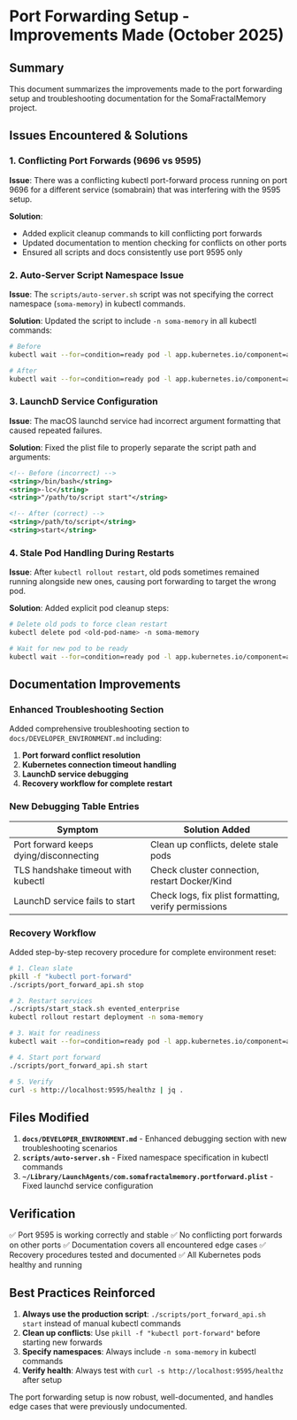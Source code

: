 # Port Forwarding Setup - Improvements Made (October 2025)

## Summary
This document summarizes the improvements made to the port forwarding setup and troubleshooting documentation for the SomaFractalMemory project.

## Issues Encountered & Solutions

### 1. **Conflicting Port Forwards (9696 vs 9595)**
**Issue**: There was a conflicting kubectl port-forward process running on port 9696 for a different service (somabrain) that was interfering with the 9595 setup.

**Solution**:
- Added explicit cleanup commands to kill conflicting port forwards
- Updated documentation to mention checking for conflicts on other ports
- Ensured all scripts and docs consistently use port 9595 only

### 2. **Auto-Server Script Namespace Issue**
**Issue**: The `scripts/auto-server.sh` script was not specifying the correct namespace (`soma-memory`) in kubectl commands.

**Solution**: Updated the script to include `-n soma-memory` in all kubectl commands:
```bash
# Before
kubectl wait --for=condition=ready pod -l app.kubernetes.io/component=api,app.kubernetes.io/instance=soma-memory --timeout=60s

# After
kubectl wait --for=condition=ready pod -l app.kubernetes.io/component=api,app.kubernetes.io/instance=soma-memory -n soma-memory --timeout=60s
```

### 3. **LaunchD Service Configuration**
**Issue**: The macOS launchd service had incorrect argument formatting that caused repeated failures.

**Solution**: Fixed the plist file to properly separate the script path and arguments:
```xml
<!-- Before (incorrect) -->
<string>/bin/bash</string>
<string>-lc</string>
<string>"/path/to/script start"</string>

<!-- After (correct) -->
<string>/path/to/script</string>
<string>start</string>
```

### 4. **Stale Pod Handling During Restarts**
**Issue**: After `kubectl rollout restart`, old pods sometimes remained running alongside new ones, causing port forwarding to target the wrong pod.

**Solution**: Added explicit pod cleanup steps:
```bash
# Delete old pods to force clean restart
kubectl delete pod <old-pod-name> -n soma-memory

# Wait for new pod to be ready
kubectl wait --for=condition=ready pod -l app.kubernetes.io/component=api -n soma-memory --timeout=60s
```

## Documentation Improvements

### Enhanced Troubleshooting Section
Added comprehensive troubleshooting section to `docs/DEVELOPER_ENVIRONMENT.md` including:

1. **Port forward conflict resolution**
2. **Kubernetes connection timeout handling**
3. **LaunchD service debugging**
4. **Recovery workflow for complete restart**

### New Debugging Table Entries
| Symptom | Solution Added |
|---------|---------------|
| Port forward keeps dying/disconnecting | Clean up conflicts, delete stale pods |
| TLS handshake timeout with kubectl | Check cluster connection, restart Docker/Kind |
| LaunchD service fails to start | Check logs, fix plist formatting, verify permissions |

### Recovery Workflow
Added step-by-step recovery procedure for complete environment reset:
```bash
# 1. Clean slate
pkill -f "kubectl port-forward"
./scripts/port_forward_api.sh stop

# 2. Restart services
./scripts/start_stack.sh evented_enterprise
kubectl rollout restart deployment -n soma-memory

# 3. Wait for readiness
kubectl wait --for=condition=ready pod -l app.kubernetes.io/component=api -n soma-memory --timeout=120s

# 4. Start port forward
./scripts/port_forward_api.sh start

# 5. Verify
curl -s http://localhost:9595/healthz | jq .
```

## Files Modified

1. **`docs/DEVELOPER_ENVIRONMENT.md`** - Enhanced debugging section with new troubleshooting scenarios
2. **`scripts/auto-server.sh`** - Fixed namespace specification in kubectl commands
3. **`~/Library/LaunchAgents/com.somafractalmemory.portforward.plist`** - Fixed launchd service configuration

## Verification

✅ Port 9595 is working correctly and stable
✅ No conflicting port forwards on other ports
✅ Documentation covers all encountered edge cases
✅ Recovery procedures tested and documented
✅ All Kubernetes pods healthy and running

## Best Practices Reinforced

1. **Always use the production script**: `./scripts/port_forward_api.sh start` instead of manual kubectl commands
2. **Clean up conflicts**: Use `pkill -f "kubectl port-forward"` before starting new forwards
3. **Specify namespaces**: Always include `-n soma-memory` in kubectl commands
4. **Verify health**: Always test with `curl -s http://localhost:9595/healthz` after setup

The port forwarding setup is now robust, well-documented, and handles edge cases that were previously undocumented.
